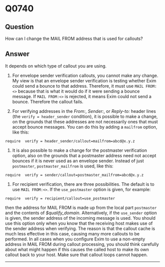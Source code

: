 Q0740
=====

Question
--------

How can I change the MAIL FROM address that is used for callouts?

Answer
------

It depends on which type of callout you are using.

1.  For envelope sender verification callouts, you cannot make any
    change. My view is that an envelope sender verification is testing
    whether Exim could send a bounce to that address. Therefore, it must
    use `MAIL FROM:<>` because that is what it would do if it were
    sending a bounce message. If `MAIL FROM:<>` is rejected, it means
    Exim could not send a bounce. Therefore the callout fails.

2.  For verifying addresses in the *From:*, *Sender:*, or *Reply-to:*
    header lines (the `verify = header_sender` condition), it is
    possible to make a change, on the grounds that these addresses are
    not necessarily ones that must accept bounce messages. You can do
    this by adding a `mailfrom` option, like this:

<!-- -->

    require  verify = header_sender/callout=mailfrom=abcd@x.y.z

1.  It is also possible to make a change for the postmaster verification
    option, also on the grounds that a postmaster address need not
    accept bounces if it is never used as an envelope sender. Instead of
    just `postmaster`, `postmaster_mailfrom` is used, like this:

<!-- -->

    require  verify = sender/callout=postmaster_mailfrom=abcd@x.y.z

1.  For recipient verification, there are three possibilities. The
    default is to use `MAIL FROM:<>`. If the `use_postmaster` option is
    given, for example:

<!-- -->

    require  verify = recipient/callout=use_postmaster

then the address for MAIL FROM is made up from the local part
`postmaster` and the contents of *\$qualify\_domain*. Alternatively, if
the `use_sender` option is given, the sender address of the incoming
message is used. You should use this option only when you know that the
receiving host makes use of the sender address when verifying. The
reason is that the callout cache is much less effective in this case,
causing many more callouts to be performed. In all cases when you
configure Exim to use a non-empty address in MAIL FROM during callout
processing, you should think carefully about what might happen if this
causes the called host to make its own callout back to your host. Make
sure that callout loops cannot happen.

* * * * *
